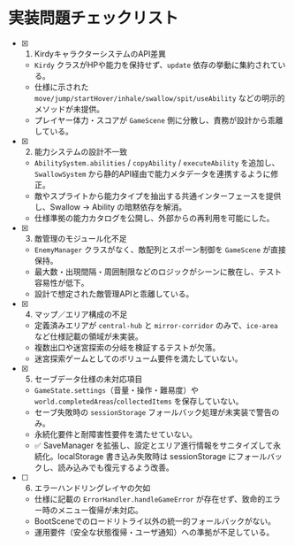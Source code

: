 # 実装問題チェックリスト

- [x] 1. KirdyキャラクターシステムのAPI差異
  - `Kirdy` クラスがHPや能力を保持せず、`update` 依存の挙動に集約されている。
  - 仕様に示された `move/jump/startHover/inhale/swallow/spit/useAbility` などの明示的メソッドが未提供。
  - プレイヤー体力・スコアが `GameScene` 側に分散し、責務が設計から乖離している。

- [x] 2. 能力システムの設計不一致
  - `AbilitySystem.abilities` / `copyAbility` / `executeAbility` を追加し、`SwallowSystem` から静的API経由で能力メタデータを連携するように修正。
  - 敵やスプライトから能力タイプを抽出する共通インターフェースを提供し、Swallow → Ability の暗黙依存を解消。
  - 仕様準拠の能力カタログを公開し、外部からの再利用を可能にした。

- [x] 3. 敵管理のモジュール化不足
  - `EnemyManager` クラスがなく、敵配列とスポーン制御を `GameScene` が直接保持。
  - 最大数・出現間隔・周囲制限などのロジックがシーンに散在し、テスト容易性が低下。
  - 設計で想定された敵管理APIと乖離している。

- [x] 4. マップ／エリア構成の不足
  - 定義済みエリアが `central-hub` と `mirror-corridor` のみで、`ice-area` など仕様記載の領域が未実装。
  - 複数出口や迷宮探索の分岐を検証するテストが欠落。
  - 迷宮探索ゲームとしてのボリューム要件を満たしていない。

- [x] 5. セーブデータ仕様の未対応項目
  - `GameState.settings`（音量・操作・難易度）や `world.completedAreas`/`collectedItems` を保存していない。
  - セーブ失敗時の `sessionStorage` フォールバック処理が未実装で警告のみ。
  - 永続化要件と耐障害性要件を満たせていない。
  - ✅ SaveManager を拡張し、設定とエリア進行情報をサニタイズして永続化。localStorage 書き込み失敗時は sessionStorage にフォールバックし、読み込みでも復元するよう改善。

- [ ] 6. エラーハンドリングレイヤの欠如
  - 仕様に記載の `ErrorHandler.handleGameError` が存在せず、致命的エラー時のメニュー復帰が未対応。
  - BootSceneでのロードリトライ以外の統一的フォールバックがない。
  - 運用要件（安全な状態復帰・ユーザ通知）への準拠が不足している。
